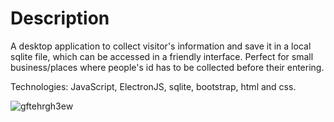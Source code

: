 # Description

A desktop application to collect visitor's information and save it in a local sqlite file, which can be accessed in a friendly interface.
Perfect for small business/places where people's id has to be collected before their entering.

Technologies: JavaScript, ElectronJS, sqlite, bootstrap, html and css.



![gftehrgh3ew](https://github.com/user-attachments/assets/b80121c6-7519-49dc-8872-e6ba4aaf27ea)



